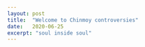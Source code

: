 ```yaml
---
layout: post
title:  "Welcome to Chinmoy controversies"
date:   2020-06-25
excerpt: "soul inside soul"
---
```

